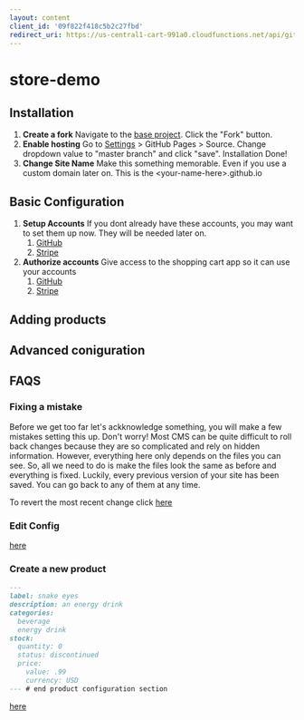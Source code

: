 ```yaml
---
layout: content
client_id: '09f822f418c5b2c27fbd'
redirect_uri: https://us-central1-cart-991a0.cloudfunctions.net/api/github/yggilabs/store-demo/authorize
---
```


<meta name="amp-link-variable-allowed-origin" content="https://us-central1-cart-991a0.cloudfunctions.net">

# store-demo

## Installation
1. **Create a fork**
    Navigate to the [base project](https://github.com/yggilabs/store-demo). Click the "Fork" button.
2. **Enable hosting** 
    Go to [Settings](../../settings) > GitHub Pages > Source. Change dropdown value to "master branch" and click "save". Installation Done!
3. **Change Site Name**
    Make this something memorable. Even if you use a custom domain later on. This is the &lt;your-name-here&gt;.github.io

## Basic Configuration

1. **Setup Accounts**
    If you dont already have these accounts, you may want to set them up now. They will be needed later on.
    1. [GitHub](https://github.com/join)
    2. [Stripe](https://dashboard.stripe.com/register)
2. **Authorize accounts**
    Give access to the shopping cart app so it can use your accounts
    1. <a href="https://github.com/login/oauth/authorize?client_id={{ page.client_id }}&state=CLIENT_ID(cart)&redirect_uri={{ page.redirect_uri}}" data-amp-replace="CLIENT_ID">GitHub</a>
    2. <a href="https://connect.stripe.com/oauth/authorize?response_type=code&client_id={{ page.client_id }}&state=CLIENT_ID(cart)&scope=read_write" data-amp-replace="CLIENT_ID">Stripe</a>
    
## Adding products

## Advanced coniguration 

## FAQS

### Fixing a mistake

Before we get too far let's ackknowledge something, you will make a few mistakes setting this up. Don't worry! Most CMS can be quite difficult to roll back changes because they are so complicated and rely on hidden information. However, everything here only depends on the files you can see. So, all we need to do is make the files look the same as before and everything is fixed. Luckily, every previous version of your site has been saved. You can go back to any of them at any time.

To revert the most recent change click [here]()

### Edit Config

[here](../../edit/master/_config.yml)

### Create a new product


```markdown
---
label: snake eyes
description: an energy drink
categories:
  beverage
  energy drink
stock:
  quantity: 0
  status: discontinued
  price:
    value: .99
    currency: USD
--- # end product configuration section
```
[here](../../new/master/_products)
